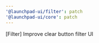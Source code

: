```yaml
---
'@launchpad-ui/filter': patch
'@launchpad-ui/core': patch
---
```


[Filter] Improve clear button filter UI
